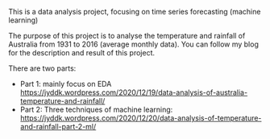 This is a data analysis project, focusing on time series forecasting (machine learning)

The purpose of this project is to analyse the temperature and rainfall of Australia from 1931 to 2016 (average monthly data).
You can follow my blog for the description and result of this project.

There are two parts:

- Part 1: mainly focus on EDA https://jyddk.wordpress.com/2020/12/19/data-analysis-of-australia-temperature-and-rainfall/
- Part 2: Three techniques of machine learning: https://jyddk.wordpress.com/2020/12/20/data-analysis-of-temperature-and-rainfall-part-2-ml/
